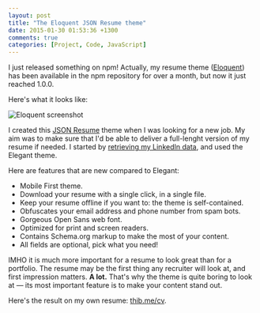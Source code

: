 ```yaml
---
layout: post
title: "The Eloquent JSON Resume theme"
date: 2015-01-30 01:53:36 +1300
comments: true
categories: [Project, Code, JavaScript]
---
```


I just released something on npm! Actually, my resume theme ([Eloquent](https://www.npmjs.com/package/jsonresume-theme-eloquent)) has been available in the npm repository for over a month, but now it just reached 1.0.0.

<!-- more -->

Here's what it looks like:

![Eloquent screenshot](https://raw.githubusercontent.com/thibaudcolas/jsonresume-theme-eloquent/master/raw/theme-screenshot.png)

I created this [JSON Resume](https://jsonresume.org/) theme when I was looking for a new job. My aim was to make sure that I'd be able to deliver a full-lenght version of my resume if needed. I started by [retrieving my LinkedIn data](https://github.com/JMPerez/linkedin-to-json-resume), and used the Elegant theme.

Here are features that are new compared to Elegant:

- Mobile First theme.
- Download your resume with a single click, in a single file.
- Keep your resume offline if you want to: the theme is self-contained.
- Obfuscates your email address and phone number from spam bots.
- Gorgeous Open Sans web font.
- Optimized for print and screen readers.
- Contains Schema.org markup to make the most of your content.
- All fields are optional, pick what you need!

IMHO it is much more important for a resume to look great than for a portfolio. The resume may be the first thing any recruiter will look at, and first impression matters. __A lot.__ That's why the theme is quite boring to look at — its most important feature is to make your content stand out.

Here's the result on my own resume: [thib.me/cv](https://thib.me/cv).



